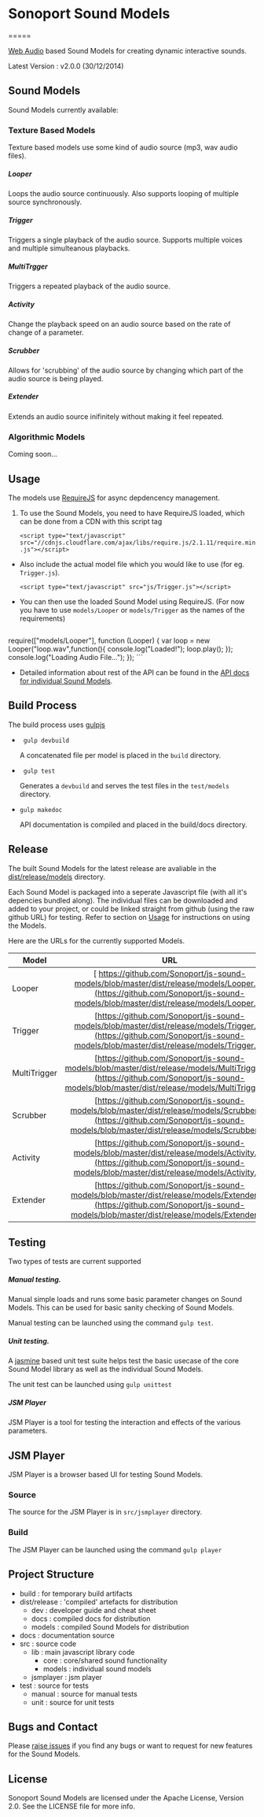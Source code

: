 # Sonoport Sound Models
=====

[Web Audio](http://webaudio.github.io/web-audio-api/) based Sound Models for creating dynamic interactive sounds.

Latest Version : v2.0.0 (30/12/2014)

## Sound Models

Sound Models currently available:

### Texture Based Models

Texture based models use some kind of audio source (mp3, wav audio files).

##### Looper
Loops the audio source continuously. Also supports looping of multiple source synchronously.

##### Trigger
Triggers a single playback of the audio source. Supports multiple voices and multiple simulteanous playbacks.

##### MultiTrgger
Triggers a repeated playback of the audio source.

##### Activity
Change the playback speed on an audio source based on the rate of change of a parameter.

##### Scrubber
Allows for 'scrubbing' of the audio source by changing which part of the audio source is being played.

##### Extender
Extends an audio source inifinitely without making it feel repeated.

### Algorithmic Models

Coming soon...


## Usage

The models use [RequireJS](http://requirejs.org/) for async depdencency management.

1. To use the Sound Models, you need to have RequireJS loaded, which can be done from a CDN with this script tag

	`<script type="text/javascript" src="//cdnjs.cloudflare.com/ajax/libs/require.js/2.1.11/require.min.js"></script>`

- Also include the actual model file which you would like to use (for eg. `Trigger.js`).

	`<script type="text/javascript" src="js/Trigger.js"></script>`

- You can then use the loaded Sound Model using RequireJS. (For now you have to use `models/Looper` or `models/Trigger` as the names of the requirements)

	```
require(["models/Looper"], function (Looper) {
	var loop = new Looper("loop.wav",function(){
		console.log("Loaded!");
		loop.play();
    });
   	console.log("Loading Audio File...");
});
	```

- Detailed information about rest of the API can be found in the [API docs for individual Sound Models](http://cdn.rawgit.com/Sonoport/js-sound-models/master/dist/release/docs/classes/Scrubber.html).


## Build Process

The build process uses [gulpjs](https://github.com/gulpjs/gulp/)

- ``` gulp devbuild```

	A concatenated file per model is placed in the `build` directory.

- ``` gulp test```

	Generates a `devbuild` and serves the test files in the `test/models `directory.

- ```gulp makedoc```

	API documentation is compiled and placed in the build/docs directory.

## Release

The built Sound Models for the latest release are avaliable in the [dist/release/models](https://github.com/Sonoport/js-sound-models/tree/master/dist/release/models) directory.

Each Sound Model is packaged into a seperate Javascript file (with all it's depencies bundled along). The individual files can be downloaded and added to your project, or could be linked straight from github (using the raw github URL) for testing. Refer to section on [Usage](#Usage) for instructions on using the Models.

Here are the URLs for the currently supported Models.


| Model         | URL           |
| ------------- |:-------------:|
| Looper        |[ https://github.com/Sonoport/js-sound-models/blob/master/dist/release/models/Looper.js](https://github.com/Sonoport/js-sound-models/blob/master/dist/release/models/Looper.js) |
| Trigger       | [https://github.com/Sonoport/js-sound-models/blob/master/dist/release/models/Trigger.js](https://github.com/Sonoport/js-sound-models/blob/master/dist/release/models/Trigger.js) |
| MultiTrigger  | [https://github.com/Sonoport/js-sound-models/blob/master/dist/release/models/MultiTrigger.js](https://github.com/Sonoport/js-sound-models/blob/master/dist/release/models/MultiTrigger.js) |
| Scrubber      | [https://github.com/Sonoport/js-sound-models/blob/master/dist/release/models/Scrubber.js](https://github.com/Sonoport/js-sound-models/blob/master/dist/release/models/Scrubber.js) |
| Activity      | [https://github.com/Sonoport/js-sound-models/blob/master/dist/release/models/Activity.js](https://github.com/Sonoport/js-sound-models/blob/master/dist/release/models/Activity.js) |
| Extender      | [https://github.com/Sonoport/js-sound-models/blob/master/dist/release/models/Extender.js](https://github.com/Sonoport/js-sound-models/blob/master/dist/release/models/Extender.js) |


## Testing

Two types of tests are current supported

##### Manual testing.

Manual simple loads and runs some basic parameter changes on Sound Models. This can be used for basic sanity checking of Sound Models.

Manual testing can be launched using the command `gulp test`.

##### Unit testing.

A [jasmine](jasmine.github.io) based unit test suite helps test the basic usecase of the core Sound Model library as well as the individual Sound Models.

The unit test can be launched using `gulp unittest`

##### JSM Player

JSM Player is a tool for testing the interaction and effects of the various parameters.

## JSM Player

JSM Player is a browser based UI for testing Sound Models.

### Source

The source for the JSM Player is in `src/jsmplayer` directory.

### Build

The JSM Player can be launched using the command `gulp player`

## Project Structure

- build : for temporary build artifacts
- dist/release  : 'compiled' artefacts for distribution
	- dev : developer guide and cheat sheet
	- docs : compiled docs for distribution
	- models : compiled Sound Models for distribution
- docs  : documentation source
- src   : source code
	- lib    : main javascript library code
		- core 	: core/shared sound functionality
		- models 	: individual sound models
	- jsmplayer  : jsm player
- test 	: source for tests
	- manual : source for manual tests
	- unit : source for unit tests


## Bugs and Contact

Please [raise issues](https://github.com/Sonoport/js-sound-models/issues) if you find any bugs or want to request for new features for the Sound Models.

## License

Sonoport Sound Models are licensed under the Apache License, Version 2.0. See the LICENSE file for more info.




